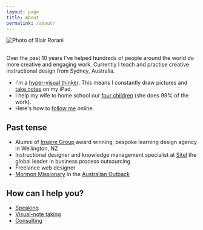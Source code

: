 ```yaml
---
layout: page
title: About
permalink: /about/
---
```



<div class="posts">
<p style="margin-bottom: 30px;" class="u-c-txt"><img src="{{ site.baseurl }}/images/blair.png" alt="Photo of Blair Rorani"></p>
<p>Over the past 10 years I've helped hundreds of people around the world do more creative and engaging work. Currently I teach and practise creative instructional design from Sydney, Australia.</p>

<ul>
<li>I'm a <a href="http://en.wikipedia.org/wiki/Visual_thinking" target="_blank">hyper-visual thinker</a>. This means I constantly draw pictures and <a href="http://pinterest.com/blairrorani/visual-note-taking/" target="_blank">take notes</a> on my iPad.</li>
<li>I help my wife to home school our <a href="https://dl.dropboxusercontent.com/u/9514661/rorani-family-2014.jpg" target="_blank">four children</a> (she does 99% of the work).</li>
<li>Here's how to <a href="/follow">follow me</a> online.</li>
</ul>

<h2>Past tense</h2>
<ul><li>Alumni of <a href="http://inspiregroup.co.nz" target="_blank">Inspire Group</a> award winning, bespoke learning design agency in Wellington, NZ</li>
<li>Instructional designer and knowledge management specialist at <a href="http://sitel.com" target="_blank">Sitel</a> the global leader in business process outsourcing</li>
<li>Freelance web designer</li>
<li><a href="http://www.mormon.org/me/1g1y" target="_blank">Mormon Missionary</a> in the <a href="http://instagram.com/p/t14FAXo9ot/" target="_blank">Australian Outback</a></li>
</ul>

<h2>How can I help you?</h2>
<ul>
  <li><a href="../speaking-consulting/speaking.html">Speaking</a></li>
  <li><a href="../speaking-consulting/visual-note-taking.html">Visual-note taking</a></li>
  <li><a href="mailto:blair@rorani.com">Consulting</a></li>
</ul>

</div>
